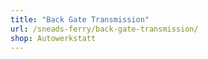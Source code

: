 ```yaml
---
title: "Back Gate Transmission"
url: /sneads-ferry/back-gate-transmission/
shop: Autowerkstatt
---
```

